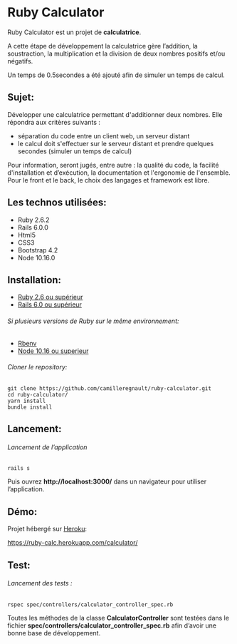 # Ruby Calculator

Ruby Calculator est un projet de **calculatrice**.

A cette étape de développement la calculatrice gère l’addition, la soustraction, la multiplication et la division de deux nombres positifs et/ou négatifs.

Un temps de 0.5secondes a été ajouté afin de simuler un temps de calcul.

## Sujet:

Développer une calculatrice permettant d'additionner deux nombres. Elle répondra aux critères suivants :
- séparation du code entre un client web, un serveur distant
- le calcul doit s'effectuer sur le serveur distant et prendre quelques secondes (simuler un temps de calcul)

Pour information, seront jugés, entre autre : la qualité du code, la facilité d'installation et d’exécution, la documentation et l'ergonomie de l'ensemble. Pour le front et le back, le choix des langages et framework est libre.


## Les technos utilisées:
- Ruby 2.6.2
- Rails 6.0.0
- Html5
- CSS3
- Bootstrap 4.2
- Node 10.16.0

## Installation:
- [Ruby 2.6 ou supérieur](https://www.ruby-lang.org/fr/documentation/installation/)
- [Rails 6.0 ou supérieur](https://guides.rubyonrails.org/v5.0/getting_started.html)
###### Si plusieurs versions de Ruby sur le même environnement:
- [Rbenv](https://github.com/rbenv/rbenv)
- [Node 10.16 ou superieur](https://nodejs.org/en/download/package-manager/)

###### Cloner le repository:
```
git clone https://github.com/camilleregnault/ruby-calculator.git
cd ruby-calculator/
yarn install
bundle install
```

## Lancement:
###### Lancement de l’application
```
rails s
```
Puis ouvrez **http://localhost:3000/** dans un navigateur pour utiliser l’application.

## Démo:
Projet hébergé sur [Heroku](https://www.heroku.com):

https://ruby-calc.herokuapp.com/calculator/

## Test:
###### Lancement des tests :
```
rspec spec/controllers/calculator_controller_spec.rb
```

Toutes les méthodes de la classe **CalculatorController** sont testées dans le fichier **spec/controllers/calculator_controller_spec.rb** afin d’avoir une bonne base de développement.
